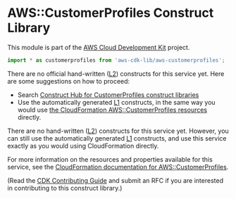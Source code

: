 # AWS::CustomerProfiles Construct Library


This module is part of the [AWS Cloud Development Kit](https://github.com/aws/aws-cdk) project.

```ts nofixture
import * as customerprofiles from 'aws-cdk-lib/aws-customerprofiles';
```

<!--BEGIN CFNONLY DISCLAIMER-->

There are no official hand-written ([L2](https://docs.aws.amazon.com/cdk/latest/guide/constructs.html#constructs_lib)) constructs for this service yet. Here are some suggestions on how to proceed:

- Search [Construct Hub for CustomerProfiles construct libraries](https://constructs.dev/search?q=customerprofiles)
- Use the automatically generated [L1](https://docs.aws.amazon.com/cdk/latest/guide/constructs.html#constructs_l1_using) constructs, in the same way you would use [the CloudFormation AWS::CustomerProfiles resources](https://docs.aws.amazon.com/AWSCloudFormation/latest/UserGuide/AWS_CustomerProfiles.html) directly.


<!--BEGIN CFNONLY DISCLAIMER-->

There are no hand-written ([L2](https://docs.aws.amazon.com/cdk/latest/guide/constructs.html#constructs_lib)) constructs for this service yet. 
However, you can still use the automatically generated [L1](https://docs.aws.amazon.com/cdk/latest/guide/constructs.html#constructs_l1_using) constructs, and use this service exactly as you would using CloudFormation directly.

For more information on the resources and properties available for this service, see the [CloudFormation documentation for AWS::CustomerProfiles](https://docs.aws.amazon.com/AWSCloudFormation/latest/UserGuide/AWS_CustomerProfiles.html).

(Read the [CDK Contributing Guide](https://github.com/aws/aws-cdk/blob/master/CONTRIBUTING.md) and submit an RFC if you are interested in contributing to this construct library.)

<!--END CFNONLY DISCLAIMER-->

